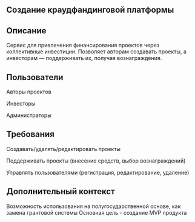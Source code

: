 ## Создание краудфандинговой платформы

## Описание

Сервис для привлечения финансирования проектов через коллективные инвестиции. Позволяет авторам создавать проекты, а инвесторам — поддерживать их, получая вознаграждения.

## Пользователи

Авторы проектов 

Инвесторы 

Администраторы 

## Требования

Создавать/удалять/редактировать проекты

Поддерживать проекты (внесение средств, выбор вознаграждений)

Управлять пользователями (регистрация, редактирование, удаление)

## Дополнительный контекст

Возможность использования на полугосударственной основе, как замена грантовой системы
Основная цель - создание MVP продукта
